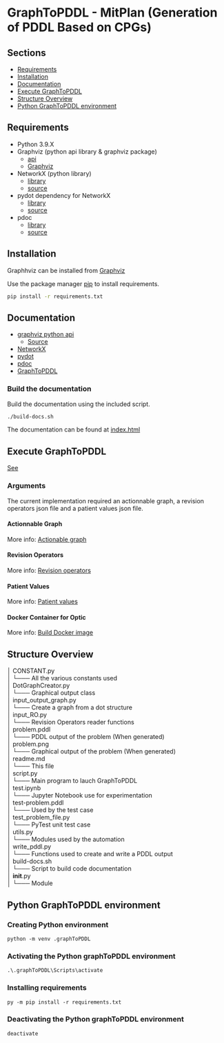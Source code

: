 # GraphToPDDL - MitPlan (Generation of PDDL Based on CPGs)

## Sections
- [Requirements](#requirements)
- [Installation](#installation)
- [Documentation](#documentation)
- [Execute GraphToPDDL](#execute-graphtopddl)
- [Structure Overview](#structure-overview)
- [Python GraphToPDDL environment](#python-graphtopddl-environment)


## Requirements

- Python 3.9.X
- Graphviz (python api library & graphviz package)
    - [api](https://pypi.org/project/graphviz/)
    - [Graphviz](https://graphviz.org/download/)
- NetworkX (python library)
    - [library](https://pypi.org/project/networkx/)
    - [source](https://github.com/networkx/networkx)
- pydot dependency for NetworkX 
    - [library](https://pypi.org/project/pydot/)
    - [source](https://github.com/pydot/pydot)
- pdoc
    - [library](https://pypi.org/project/pdoc/)
    - [source](https://github.com/mitmproxy/pdoc/)

## Installation

Graphhviz can be installed from [Graphviz](https://graphviz.org/download/)

Use the package manager [pip](https://pip.pypa.io/en/stable/) to install requirements.

```bash
pip install -r requirements.txt
```

## Documentation

- [graphviz python api](https://graphviz.readthedocs.io/en/stable/manual.html)
    - [Source](https://github.com/xflr6/graphviz)
- [NetworkX](https://networkx.org/documentation/stable/reference/index.html)
- [pydot](https://github.com/pydot/pydot)
- [pdoc](https://pdoc.dev/docs/pdoc.html)
- [GraphToPDDL](../docs/readme.md)

### Build the documentation

Build the documentation using the included script.
````bash
./build-docs.sh
````
The documentation can be found at [index.html](/docs/code/src/index.html)


## Execute GraphToPDDL
[See](readme.md)

### Arguments
The current implementation required an actionnable graph, a revision operators json file and a patient values json file.

#### Actionnable Graph
More info: [Actionable graph](../UseCases/Dot_files/readme.md)

#### Revision Operators
More info: [Revision operators](../UseCases/Revision_Operators/readme.md)

#### Patient Values
More info: [Patient values](../UseCases/PatientValues/readme.md)

#### Docker Container for Optic
More info: [Build Docker image](../Optic-Docker/README.md)

## Structure Overview

│   CONSTANT.py    <br />
│   └─── All the various constants used   <br />
│   DotGraphCreator.py    <br />
│   └─── Graphical output class    <br />
│   input_output_graph.py    <br />
│   └─── Create a graph from a dot structure    <br />
│   input_RO.py    <br />
│   └─── Revision Operators reader functions    <br />
│   problem.pddl    <br />
│   └─── PDDL output of the problem (When generated)    <br />
│   problem.png    <br />
│   └─── Graphical output of the problem (When generated)   <br />
│   readme.md    <br />
│   └─── This file    <br />
│   script.py    <br />
│   └─── Main program to lauch GraphToPDDL    <br />
│   test.ipynb    <br />
│   └─── Jupyter Notebook use for experimentation    <br />
│   test-problem.pddl    <br />
│   └─── Used by the test case    <br />
│   test_problem_file.py    <br />
│   └─── PyTest unit test case    <br />
│   utils.py    <br />
│   └─── Modules used by the automation    <br />
│   write_pddl.py    <br />
│   └─── Functions used to create and write a PDDL output    <br />
│   build-docs.sh    <br />
│   └─── Script to build code documentation    <br />
│   __init__.py    <br />
│   └─── Module    <br />


## Python GraphToPDDL environment
### Creating Python environment
````
python -m venv .graphToPDDL
````

### Activating the Python graphToPDDL environment
````
.\.graphToPDDL\Scripts\activate
````

### Installing requirements
````
py -m pip install -r requirements.txt
````

### Deactivating the Python graphToPDDL environment
````
deactivate
````
